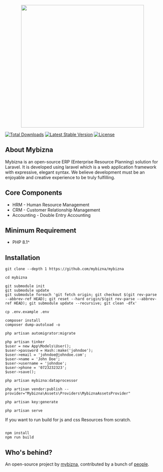 <p align="center"><a href="https://mybizna.com" target="_blank"><img src="http://mybizna.com/wp-content/uploads/2021/11/logo.png" width="400"></a></p>


<a href="https://packagist.org/packages/mybizna/mybizna"><img src="https://img.shields.io/packagist/dt/mybizna/mybizna" alt="Total Downloads"></a>
<a href="https://packagist.org/packages/mybizna/mybizna"><img src="https://img.shields.io/packagist/v/mybizna/mybizna" alt="Latest Stable Version"></a>
<a href="https://packagist.org/packages/mybizna/mybizna"><img src="https://img.shields.io/packagist/l/mybizna/mybizna" alt="License"></a>
</p> 

## About Mybizna

Mybizna is an open-source ERP (Enterprise Resource Planning) solution for Laravel. It is developed using laravel which is a web application framework with expressive, elegant syntax. We believe development must be an enjoyable and creative experience to be truly fulfilling. 


## Core Components

-   HRM - Human Resource Management
-   CRM - Customer Relationship Management
-   Accounting - Double Entry Accounting


## Minimum Requirement

-   PHP 8.1^


## Installation

```
git clone --depth 1 https://github.com/mybizna/mybizna

cd mybizna

git submodule init
git submodule update
git submodule foreach 'git fetch origin; git checkout $(git rev-parse --abbrev-ref HEAD); git reset --hard origin/$(git rev-parse --abbrev-ref HEAD); git submodule update --recursive; git clean -dfx'

cp .env.example .env

composer install
composer dump-autoload -o

php artisan automigrator:migrate

php artisan tinker
$user = new App\Models\User();
$user->password = Hash::make('johndoe');
$user->email = 'johndoe@johndoe.com';
$user->name = 'John Doe';
$user->username = 'johndoe';
$user->phone = '0723232323';
$user->save();

php artisan mybizna:dataprocessor

php artisan vendor:publish --provider="Mybizna\Assets\Providers\MybiznaAssetsProvider"

php artisan key:generate

php artisan serve

```

If you want to run build for js and css Resources from scratch.

```

npm install
npm run build

```

## Who's behind?

An open-source project by [mybizna](https://mybizna.com/), contributed by a bunch of [people](https://github.com/mybizna/mybizna/graphs/contributors).
